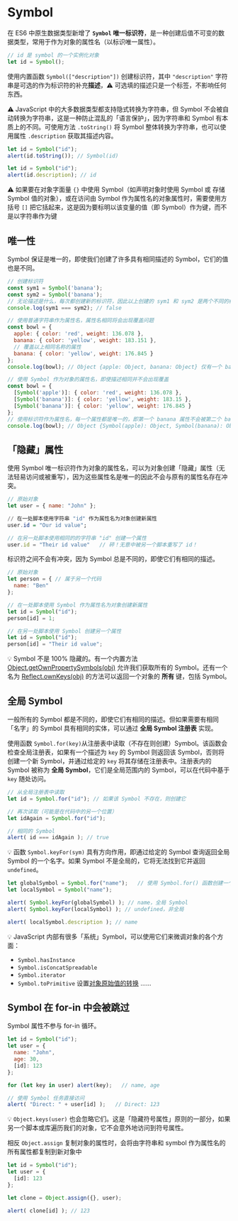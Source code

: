 # Symbol
在 ES6 中原生数据类型新增了 **`Symbol` 唯一标识符**，是一种创建后值不可变的数据类型，常用于作为对象的属性名（以标识唯一属性）。

```js
// id 是 symbol 的一个实例化对象
let id = Symbol();
```

使用内置函数 `Symbol(["description"])` 创建标识符，其中 `"description"` 字符串是可选的作为标识符的补充**描述**，:warning: 可选填的描述只是一个标签，不影响任何东西。

:warning: JavaScript 中的大多数据类型都支持隐式转换为字符串，但 Symbol 不会被自动转换为字符串，这是一种防止混乱的「语言保护」，因为字符串和 Symbol 有本质上的不同。可使用方法 `.toString()` 将 Symbol 整体转换为字符串，也可以使用属性 `.description` 获取其描述内容。

```js
let id = Symbol("id");
alert(id.toString()); // Symbol(id)

let id = Symbol("id");
alert(id.description); // id
```

:warning: 如果要在对象字面量 `{}` 中使用 Symbol（如声明对象时使用 Symbol 或 存储 Symbol 值的对象），或在访问由 Symbol 作为属性名的对象属性时，需要使用方括号 `[]` 把它括起来，这是因为要标明以该变量的值（即 Symbol）作为键，而不是以字符串作为键

## 唯一性
Symbol 保证是唯一的，即使我们创建了许多具有相同描述的 Symbol，它们的值也是不同。

```js
// 创建标识符
const sym1 = Symbol('banana');
const sym2 = Symbol('banana');
// 无论描述是什么，每次都创建新的标识符，因此以上创建的 sym1 和 sym2 是两个不同的标识符
console.log(sym1 === sym2); // false

// 使用普通字符串作为属性名，属性名相同将会出现覆盖问题
const bowl = {
  apple: { color: 'red', weight: 136.078 },
  banana: { color: 'yellow', weight: 183.151 },
  // 覆盖以上相同名称的属性
  banana: { color: 'yellow', weight: 176.845 }
};
console.log(bowl); // Object {apple: Object, banana: Object} 仅有一个 banana 属性

// 使用 Symbol 作为对象的属性名，即使描述相同并不会出现覆盖
const bowl = {
  [Symbol('apple')]: { color: 'red', weight: 136.078 },
  [Symbol('banana')]: { color: 'yellow', weight: 183.15 },
  [Symbol('banana')]: { color: 'yellow', weight: 176.845 }
};
// 使用标识符作为属性名，每一个属性都是唯一的，即第一个 banana 属性不会被第二个 banana 属性覆盖
console.log(bowl); // Object {Symbol(apple): Object, Symbol(banana): Object, Symbol(banana): Object}
```

## 「隐藏」属性
使用 Symbol 唯一标识符作为对象的属性名，可以为对象创建「隐藏」属性（无法轻易访问或被重写），因为这些属性名是唯一的因此不会与原有的属性名存在冲突。

```js
// 原始对象
let user = { name: "John" };
```
```hs
// 在一处脚本使用字符串 "id" 作为属性名为对象创建新属性
user.id = "Our id value";
```
```js
// 在另一处脚本使用相同的的字符串 "id" 创建一个属性
user.id = "Their id value"   // 砰！无意中被另一个脚本重写了 id！
```

标识符之间不会有冲突，因为 Symbol 总是不同的，即使它们有相同的描述。
```js
// 原始对象
let person = { // 属于另一个代码
  name: "Ben"
};
```
```js
// 在一处脚本使用 Symbol 作为属性名为对象创建新属性
let id = Symbol("id");
person[id] = 1;
```
```js
// 在另一处脚本使用 Symbol 创建另一个属性
let id = Symbol("id");
person[id] = "Their id value";
```

:bulb: Symbol 不是 100% 隐藏的。有一个内置方法 [Object.getOwnPropertySymbols(obj)](https://developer.mozilla.org/zh/docs/Web/JavaScript/Reference/Global_Objects/Object/getOwnPropertySymbols) 允许我们获取所有的 Symbol。还有一个名为 [Reflect.ownKeys(obj)](https://developer.mozilla.org/zh/docs/Web/JavaScript/Reference/Global_Objects/Reflect/ownKeys) 的方法可以返回一个对象的 **所有** 键，包括 Symbol。

## 全局 Symbol
一般所有的 Symbol 都是不同的，即使它们有相同的描述。但如果需要有相同「名字」的 Symbol 具有相同的实体，可以通过 **全局 Symbol 注册表** 实现。

使用函数 `Symbol.for(key)`从注册表中读取（不存在则创建）Symbol。该函数会检查全局注册表，如果有一个描述为 `key` 的 Symbol 则返回该 Symbol，否则将创建一个新 Symbol，并通过给定的 `key` 将其存储在注册表中。注册表内的 Symbol 被称为 **全局 Symbol**，它们是全局范围内的 Symbol，可以在代码中基于 `key` 随处访问。

```js
// 从全局注册表中读取
let id = Symbol.for("id"); // 如果该 Symbol 不存在，则创建它

// 再次读取（可能是在代码中的另一个位置）
let idAgain = Symbol.for("id");

// 相同的 Symbol
alert( id === idAgain ); // true
```

:bulb: 函数 `Symbol.keyFor(sym)` 具有方向作用，即通过给定的 Symbol 查询返回全局 Symbol 的一个名字。如果 Symbol 不是全局的，它将无法找到它并返回 `undefined`。

```js
let globalSymbol = Symbol.for("name");   // 使用 Symbol.for() 函数创建一个全局 Symbol
let localSymbol = Symbol("name");

alert( Symbol.keyFor(globalSymbol) ); // name，全局 Symbol
alert( Symbol.keyFor(localSymbol) ); // undefined，非全局

alert( localSymbol.description ); // name
```

:bulb: JavaScript 内部有很多「系统」Symbol，可以使用它们来微调对象的各个方面：
* `Symbol.hasInstance`
* `Symbol.isConcatSpreadable`
* `Symbol.iterator`
* `Symbol.toPrimitive` 设置[对象原始值的转换](https://zh.javascript.info/object-toprimitive)
……

## Symbol 在 for-in 中会被跳过
Symbol 属性不参与 for-in 循环。

```js
let id = Symbol("id");
let user = {
  name: "John",
  age: 30,
  [id]: 123
};

for (let key in user) alert(key);   // name, age

// 使用 Symbol 任务直接访问
alert( "Direct: " + user[id] );   // Direct: 123
```

:bulb: `Object.keys(user)` 也会忽略它们。这是「隐藏符号属性」原则的一部分，如果另一个脚本或库遍历我们的对象，它不会意外地访问到符号属性。

相反 `Object.assign` 复制对象的属性时，会将由字符串和 symbol 作为属性名的所有属性都复制到新对象中

```js
let id = Symbol("id");
let user = {
  [id]: 123
};

let clone = Object.assign({}, user);

alert( clone[id] ); // 123
```